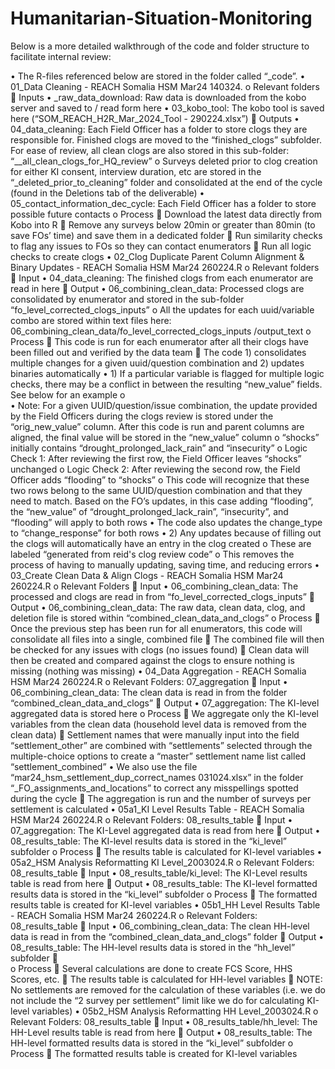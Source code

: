 # Humanitarian-Situation-Monitoring
Below is a more detailed walkthrough of the code and folder structure to facilitate internal review:

•	The R-files referenced below are stored in the folder called “_code”.
•	01_Data Cleaning - REACH Somalia HSM Mar24 140324.
o	Relevant folders
	Inputs
•	_raw_data_download: Raw data is downloaded from the kobo server and saved to / read form here
•	03_kobo_tool: The kobo tool is saved here (“SOM_REACH_H2R_Mar_2024_Tool - 290224.xlsx”)
	Outputs
•	04_data_cleaning: Each Field Officer has a folder to store clogs they are responsible for. Finished clogs are moved to the “finished_clogs” subfolder. For ease of review, all clean clogs are also stored in this sub-folder: “__all_clean_clogs_for_HQ_review”
o	Surveys deleted prior to clog creation for either KI consent, interview duration, etc are stored in the “_deleted_prior_to_cleaning” folder and consolidated at the end of the cycle (found in the Deletions tab of the deliverable)
•	05_contact_information_dec_cycle: Each Field Officer has a folder to store possible future contacts
o	Process
	Download the latest data directly from Kobo into R
	Remove any surveys below 20min or greater than 80min (to save FOs’ time) and save them in a dedicated folder
	Run similarity checks to flag any issues to FOs so they can contact enumerators 
	Run all logic checks to create clogs
•	02_Clog Duplicate Parent Column Alignment & Binary Updates - REACH Somalia HSM Mar24 260224.R
o	Relevant folders
	Input
•	04_data_cleaning: The finished clogs from each enumerator are read in here
	Output
•	06_combining_clean_data: Processed clogs are consolidated by enumerator and stored in the sub-folder “fo_level_corrected_clogs_inputs”
o	All the updates for each uuid/variable combo are stored within text files here: 06_combining_clean_data/fo_level_corrected_clogs_inputs /output_text
o	Process
	This code is run for each enumerator after all their clogs have been filled out and verified by the data team
	The code 1) consolidates multiple changes for a given uuid/question combination and 2) updates binaries automatically
•	1) If a particular variable is flagged for multiple logic checks, there may be a conflict in between the resulting “new_value” fields. See below for an example
o	 
•	Note: For a given UUID/question/issue combination, the update provided by the Field Officers during the clogs review is stored under the “orig_new_value” column. After this code is run and parent columns are aligned, the final value will be stored in the “new_value” column 
o	“shocks” initially contains “drought_prolonged_lack_rain” and “insecurity”
o	Logic Check 1: After reviewing the first row, the Field Officer leaves “shocks” unchanged
o	Logic Check 2: After reviewing the second row, the Field Officer adds “flooding” to “shocks”
o	This code will recognize that these two rows belong to the same UUID/question combination and that they need to match. Based on the FO’s updates, in this case adding “flooding”, the “new_value” of “drought_prolonged_lack_rain”, “insecurity”, and “flooding” will apply to both rows
•	The code also updates the change_type to “change_response” for both rows 
•	2) Any updates because of filling out the clogs will automatically have an entry in the clog created
o	These are labeled “generated from reid's clog review code”
o	This removes the process of having to manually updating, saving time, and reducing errors
•	03_Create Clean Data & Align Clogs - REACH Somalia HSM Mar24 260224.R
o	Relevant Folders
	Input
•	06_combining_clean_data: The processed and clogs are read in from “fo_level_corrected_clogs_inputs”
	Output
•	06_combining_clean_data: The raw data, clean data, clog, and deletion file is stored within “combined_clean_data_and_clogs”
o	Process
	Once the previous step has been run for all enumerators, this code will consolidate all files into a single, combined file
	The combined file will then be checked for any issues with clogs (no issues found)
	Clean data will then be created and compared against the clogs to ensure nothing is missing (nothing was missing)
•	04_Data Aggregation - REACH Somalia HSM Mar24 260224.R
o	Relevant Folders: 07_aggregation
	Input
•	06_combining_clean_data: The clean data is read in from the folder “combined_clean_data_and_clogs”
	Output
•	07_aggregation: The KI-level aggregated data is stored here
o	Process
	We aggregate only the KI-level variables from the clean data (household level data is removed from the clean data)
	Settlement names that were manually input into the field “settlement_other” are combined with “settlements” selected through the multiple-choice options to create a “master” settlement name list called “settlement_combined”
•	We also use the file “mar24_hsm_settlement_dup_correct_names 031024.xlsx” in the folder “_FO_assignments_and_locations” to correct any misspellings spotted during the cycle
	The aggregation is run and the number of surveys per settlement is calculated
•	05a1_KI Level Results Table - REACH Somalia HSM Mar24 260224.R
o	Relevant Folders: 08_results_table
	Input
•	07_aggregation: The KI-Level aggregated data is read from here
	Output
•	08_results_table: The KI-level results data is stored in the “ki_level” subfolder
o	Process
	The results table is calculated for KI-level variables
•	05a2_HSM Analysis Reformatting KI Level_2003024.R
o	Relevant Folders: 08_results_table
	Input
•	08_results_table/ki_level: The KI-Level results table is read from here
	Output
•	08_results_table: The KI-level formatted results data is stored in the “ki_level” subfolder
o	Process
	The formatted results table is created for KI-level variables
•	05b1_HH Level Results Table - REACH Somalia HSM Mar24 260224.R
o	Relevant Folders: 08_results_table
	Input
•	06_combining_clean_data: The clean HH-level data is read in from the “combined_clean_data_and_clogs” folder
	Output
•	08_results_table: The HH-level results data is stored in the “hh_level” subfolder
	
o	Process
	Several calculations are done to create FCS Score, HHS Scores, etc.
	The results table is calculated for HH-level variables
	NOTE: No settlements are removed for the calculation of these variables (i.e. we do not include the “2 survey per settlement” limit like we do for calculating KI-level variables)
•	05b2_HSM Analysis Reformatting HH Level_2003024.R
o	Relevant Folders: 08_results_table
	Input
•	08_results_table/hh_level: The HH-Level results table is read from here
	Output
•	08_results_table: The HH-level formatted results data is stored in the “ki_level” subfolder
o	Process
	The formatted results table is created for KI-level variables
